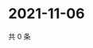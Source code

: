 # 2021-11-06

共 0 条

<!-- BEGIN WEIBO -->
<!-- 最后更新时间 Sat Nov 06 2021 17:00:53 GMT+0800 (China Standard Time) -->

<!-- END WEIBO -->
